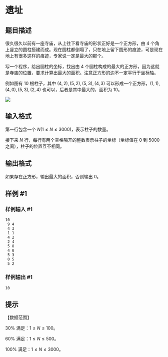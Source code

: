 # 遗址

## 题目描述

很久很久以前有一座寺庙，从上往下看寺庙的形状正好是一个正方形，由 $4$ 个角上竖立的圆柱搭建而成。现在圆柱都倒塌了，只在地上留下圆形的痕迹，可是现在地上有很多这样的痕迹，专家说一定是最大的那个。

写一个程序，给出圆柱的坐标，找出由 $4$ 个圆柱构成的最大的正方形，因为这就是寺庙的位置，要求计算出最大的面积。注意正方形的边不一定平行于坐标轴。

例如图有 $10$ 根柱子，其中 $(4,2),(5,2),(5,3),(4,3)$ 可以形成一个正方形，$(1,1),(4,0),(5,3),(2,4)$ 也可以，后者是其中最大的，面积为 $10$。

![](https://cdn.luogu.com.cn/upload/pic/869.png)


## 输入格式

第一行包含一个 $N(1\leq N\leq 3000)$，表示柱子的数量。

接下来 $N$ 行，每行有两个空格隔开的整数表示柱子的坐标（坐标值在 $0$ 到 $5000$ 之间），柱子的位置互不相同。

## 输出格式

如果存在正方形，输出最大的面积，否则输出 $0$。

## 样例 #1

### 样例输入 #1
```
10
 9 4
 4 3
 1 1
 4 2
 2 4
 5 8
 4 0
 5 3
 0 5
 5 2
```

### 样例输出 #1

```
10
```

## 提示


【数据范围】

$30\%$ 满足：$1\leq N \leq100$。

$60\%$ 满足：$1\leq N \leq500$。

$100\%$ 满足：$1\leq N \leq3000$。


